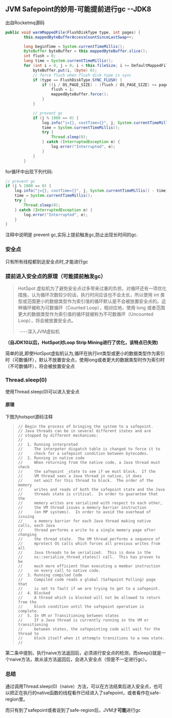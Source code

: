 ## JVM Safepoint的妙用-可能提前进行gc --JDK8

出自Rocketmq源码

```java
public void warmMappedFile(FlushDiskType type, int pages) {
        this.mappedByteBufferAccessCountSinceLastSwap++;

        long beginTime = System.currentTimeMillis();
        ByteBuffer byteBuffer = this.mappedByteBuffer.slice();
        int flush = 0;
        long time = System.currentTimeMillis();
        for (int i = 0, j = 0; i < this.fileSize; i += DefaultMappedFile.OS_PAGE_SIZE, j++) {
            byteBuffer.put(i, (byte) 0);
            // force flush when flush disk type is sync
            if (type == FlushDiskType.SYNC_FLUSH) {
                if ((i / OS_PAGE_SIZE) - (flush / OS_PAGE_SIZE) >= pages) {
                    flush = i;
                    mappedByteBuffer.force();
                }
            }

            // prevent gc
            if (j % 1000 == 0) {
                log.info("j={}, costTime={}", j, System.currentTimeMillis() - time);
                time = System.currentTimeMillis();
                try {
                    Thread.sleep(0);
                } catch (InterruptedException e) {
                    log.error("Interrupted", e);
                }
            }
        }
```

for循环中出现下列代码:

```java
// prevent gc
if (j % 1000 == 0) {
	log.info("j={}, costTime={}", j, System.currentTimeMillis() - time);
	time = System.currentTimeMillis();
	try {
		Thread.sleep(0);
	} catch (InterruptedException e) {
		log.error("Interrupted", e);
	}
}	
```

注释中说明是 prevent gc,实际上提前触发gc,防止出现长时间的gc.

### 安全点

只有所有线程都到达安全点时,才能进行gc

### 提前进入安全点的原理（可能提前触发gc）

> HotSpot 虚拟机为了避免安全点过多带来过重的负担，对循环还有一项优化措施，认为循环次数较少的话，执行时间应该也不会太长，所以使用 int  类型或范围更小的数据类型作为索引值的循环默认是不会被放置安全点的。这种循环被称为可数循环（Counted Loop），相对应地，使用 long  或者范围更大的数据类型作为索引值的循环就被称为不可数循环（Uncounted Loop），将会被放置安全点。
>
> ​																				----深入JVM虚拟机

**（自JDK10以后，HotSpot对Loop Strip Mining进行了优化，该特点已失效)**

简单的说,即使HotSpot虚拟机认为,循环在执行int类型或更小的数据类型作为索引时（可数循环），默认不放置安全点，使用long或者更大的数据类型时作为索引时（不可数循环），将会被放置安全点

### Thread.sleep(0)

使用Thread.sleep(0)可以进入安全点

#### 原理

下图为hotspot源码注释

> ```
> // Begin the process of bringing the system to a safepoint.
> // Java threads can be in several different states and are
> // stopped by different mechanisms:
> //
> //  1. Running interpreted
> //     The interpeter dispatch table is changed to force it to
> //     check for a safepoint condition between bytecodes.
> //  2. Running in native code
> //     When returning from the native code, a Java thread must check
> //     the safepoint _state to see if we must block.  If the
> //     VM thread sees a Java thread in native, it does
> //     not wait for this thread to block.  The order of the memory
> //     writes and reads of both the safepoint state and the Java
> //     threads state is critical.  In order to guarantee that the
> //     memory writes are serialized with respect to each other,
> //     the VM thread issues a memory barrier instruction
> //     (on MP systems).  In order to avoid the overhead of issuing
> //     a memory barrier for each Java thread making native calls, each Java
> //     thread performs a write to a single memory page after changing
> //     the thread state.  The VM thread performs a sequence of
> //     mprotect OS calls which forces all previous writes from all
> //     Java threads to be serialized.  This is done in the
> //     os::serialize_thread_states() call.  This has proven to be
> //     much more efficient than executing a membar instruction
> //     on every call to native code.
> //  3. Running compiled Code
> //     Compiled code reads a global (Safepoint Polling) page that
> //     is set to fault if we are trying to get to a safepoint.
> //  4. Blocked
> //     A thread which is blocked will not be allowed to return from the
> //     block condition until the safepoint operation is complete.
> //  5. In VM or Transitioning between states
> //     If a Java thread is currently running in the VM or transitioning
> //     between states, the safepointing code will wait for the thread to
> //     block itself when it attempts transitions to a new state.
> //
> ```

第二条中提到，执行naive方法返回后，必须进行安全点的检测，而sleep()就是一个naive方法，故从该方法返回后，会进入安全点（但是不一定进行gc）。

### 总结

通过调用Thread.sleep(0)（naive）方法，可以在方法结束后进入安全点，也可以把正在执行的native函数的线程看作已经进入了safepoint，或者看作在safe-region里。

而只有到了safepoint或者说到了safe-region后，JVM才**可能**进行gc

